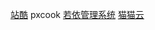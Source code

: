 [站酷](https://www.zcool.com.cn/)
pxcook
[若依管理系统](https://vue.ruoyi.vip/login?redirect=%2Findex)
[猫猫云](https://maomao.cloud/index.php#/dashboard)
